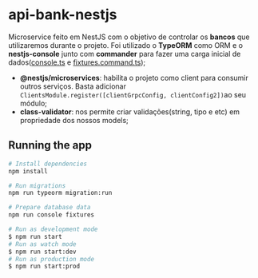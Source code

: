 # api-bank-nestjs
Microservice feito em NestJS com o objetivo de controlar os **bancos** que utilizaremos durante o projeto. 
Foi utilizado o **TypeORM** como ORM e o **nestjs-console** junto com **commander** para fazer uma carga inicial de dados([console.ts](https://github.com/VictorMagalhaesSales/microsservices-banks-parent/blob/master/api-bank-nestjs/src/console.ts) e [fixtures.command.ts](https://github.com/VictorMagalhaesSales/microsservices-banks-parent/blob/master/api-bank-nestjs/src/utils/fixtures/fixtures.command.ts));

- **@nestjs/microservices**: habilita o projeto como client para consumir outros serviços. Basta adicionar `ClientsModule.register([clientGrpcConfig, clientConfig2])`ao seu módulo;
- **class-validator**: nos permite criar validações(string, tipo e etc) em propriedade dos nossos models;

## Running the app
```bash
# Install dependencies
npm install

# Run migrations
npm run typeorm migration:run

# Prepare database data
npm run console fixtures

# Run as development mode
$ npm run start
# Run as watch mode
$ npm run start:dev
# Run as production mode
$ npm run start:prod
```
